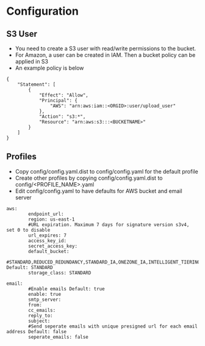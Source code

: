 # Configuration

## S3 User
- You need to create a S3 user with read/write permissions to the bucket.
- For Amazon, a user can be created in IAM.  Then a bucket policy can be applied in S3
- An example policy is below
```
{
    "Statement": [
        {
            "Effect": "Allow",
            "Principal": {
                "AWS": "arn:aws:iam::<ORGID>:user/upload_user"
            },
            "Action": "s3:*",
            "Resource": "arn:aws:s3:::<BUCKETNAME>"
        }
    ]
}
```

## Profiles
- Copy config/config.yaml.dist to config/config.yaml for the default profile
- Create other profiles by copying config/config.yaml.dist to config/<PROFILE_NAME>.yaml
- Edit config/config.yaml to have defaults for AWS bucket and email server
```
aws:
        endpoint_url:
        region: us-east-1
        #URL expiration. Maximum 7 days for signature version s3v4, set 0 to disable
        url_expires: 7
        access_key_id:
        secret_access_key:
        default_bucket:
        #STANDARD,REDUCED_REDUNDANCY,STANDARD_IA,ONEZONE_IA,INTELLIGENT_TIERING,GLACIER,DEEP_ARCHIVE Default: STANDARD
        storage_class: STANDARD

email:
        #Enable emails Default: true
        enable: true
        smtp_server:
        from:
        cc_emails:
        reply_to:
        subject:
        #Send seperate emails with unique presigned url for each email address Default: false
        seperate_emails: false
```


